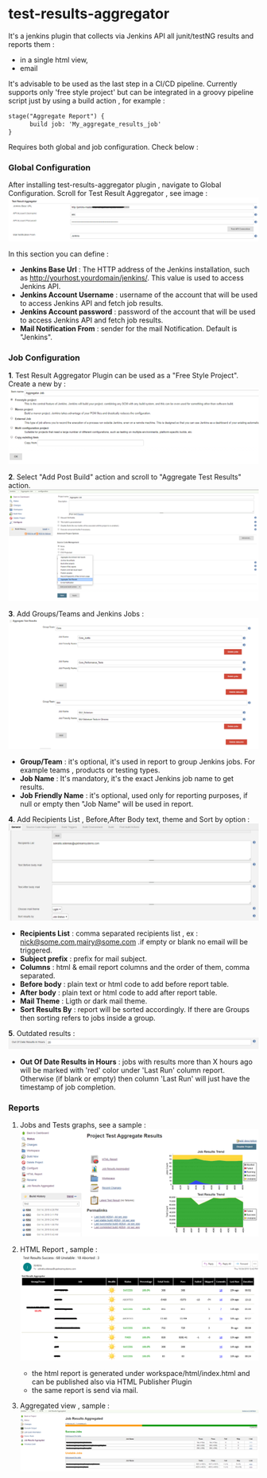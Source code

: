 # test-results-aggregator
It's a jenkins plugin that collects via Jenkins API all junit/testNG results and reports them : 
* in a single html view, 
* email

It's advisable to be used as the last step in a CI/CD pipeline. Currently supports only 'free style project' but can be integrated in a groovy pipeline script just by using a build action , for example : 

    stage("Aggregate Report") {
		  build job: 'My_aggregate_results_job'
    }

Requires both global and job configuration. Check below : 

### Global Configuration
After installing test-results-aggregator plugin , navigate to Global Configuration. Scroll for Test Result Aggregator , see image : 
![Global Configuration](https://github.com/sdrss/test/blob/master/screenshots/Global_Configuration.png)

In this section you can define : 
* **Jenkins Base Url** : The HTTP address of the Jenkins installation, such as http://yourhost.yourdomain/jenkins/. This value is used to access Jenkins API.
* **Jenkins Account Username** : username of the account that will be used to access Jenkins API and fetch job results.
* **Jenkins Account password** : password of the account that will be used to access Jenkins API and fetch job results.
* **Mail Notification From** : sender for the mail Notification. Default is "Jenkins".

### Job Configuration

**1**. Test Result Aggregator Plugin can be used as a "Free Style Project". Create a new by : 
  ![Free Style Project](https://github.com/sdrss/test/blob/master/screenshots/FreeStyleProject.png)

**2**. Select "Add Post Build" action and scroll to "Aggregate Test Results" action.
  ![Post Build Action](https://github.com/sdrss/test/blob/master/screenshots/PostBuildAction.png)

**3**. Add Groups/Teams and Jenkins Jobs : 
  ![Jobs Configuraion](https://github.com/sdrss/test/blob/master/screenshots/FreeStyleProject_Jobs.png)
* **Group/Team** : it's optional, it's used in report to group Jenkins jobs. For example teams , products or testing types.
* **Job Name** : It's mandatory, it's the exact Jenkins job name to get results.
* **Job Friendly Name** : it's optional, used only for reporting purposes, if null or empty then "Job Name" will be used in report.

**4**. Add Recipients List , Before,After Body text, theme and Sort by option : 
  ![Recipients](https://github.com/sdrss/test/blob/master/screenshots/ReceipientsList.png)
* **Recipients List** : comma separated recipients list , ex : nick@some.com,mairy@some.com .if empty or blank no email will be triggered.
* **Subject prefix** : prefix for mail subject.
* **Columns** : html & email report columns and the order of them, comma separated.
* **Before body** : plain text or html code to add before report table.
* **After body** : plain text or html code to add after report table.
* **Mail Theme** : Ligth or dark mail theme.
* **Sort Results By** : report will be sorted accordingly. If there are Groups then sorting refers to jobs inside a group.

**5**. Outdated results : 
   ![OutofDate](https://github.com/sdrss/test/blob/master/screenshots/OutofDate.png)
* **Out Of Date Results in Hours** : jobs with results more than X hours ago will be marked with 'red' color under 'Last Run' column report.
Otherwise (if blank or empty) then column 'Last Run' will just have the timestamp of job completion.

### Reports

1. Jobs and Tests graphs, see a sample :
  ![Main View](https://github.com/sdrss/test/blob/master/screenshots/MainView.png)

2. HTML Report , sample :
  ![html2](https://github.com/sdrss/test/blob/master/screenshots/htmlView2.png)
    * the html report is generated under workspace/html/index.html and can be published also via HTML Publisher Plugin
    * the same report is send via mail.
    
3. Aggregated view , sample : 
  ![Aggregated](https://github.com/sdrss/test/blob/master/screenshots/AggregatedView.png)
